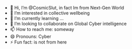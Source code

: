 - 👋 Hi, I’m @CosmicSlut, in fact Im from Next-Gen World
- 👀 I’m interested in collective wellbeing 
- 🌱 I’m currently learning ...
- 💞️ I’m looking to collaborate on Global Cyber intelligence
- 📫 How to reach me: someway
- 😄 Pronouns: Cyber
- ⚡ Fun fact: is not from here

<!---
CosmicSlutAcademy/CosmicSlutAcademy is a ✨ special ✨ repository because its `README.md` (this file) appears on your GitHub profile.
You can click the Preview link to take a look at your changes.
--->
